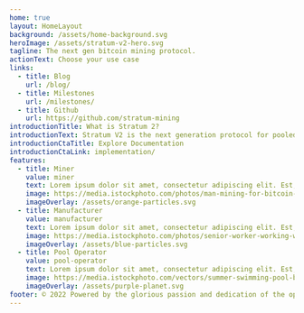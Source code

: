 ```yaml
---
home: true
layout: HomeLayout
background: /assets/home-background.svg
heroImage: /assets/stratum-v2-hero.svg
tagline: The next gen bitcoin mining protocol.
actionText: Choose your use case
links:
  - title: Blog
    url: /blog/
  - title: Milestones
    url: /milestones/
  - title: Github
    url: https://github.com/stratum-mining
introductionTitle: What is Stratum 2?
introductionText: Stratum V2 is the next generation protocol for pooled mining. It focuses on making data transfers more efficient, reducing physical infrastructure requirements for mining operations, and increasing security. Additionally, Stratum V2 introduces three new sub-protocols that allow miners to select their own transaction sets through a negotiation process with pools, improving decentralization.
introductionCtaTitle: Explore Documentation
introductionCtaLink: implementation/
features:
  - title: Miner
    value: miner
    text: Lorem ipsum dolor sit amet, consectetur adipiscing elit. Est, non nulla iaculis lacus mi. Eu fusce pellentesque mattis ultricies mauris orci, commodo.
    image: https://media.istockphoto.com/photos/man-mining-for-bitcoin-picture-id939519232?s=612x612
    imageOverlay: /assets/orange-particles.svg
  - title: Manufacturer
    value: manufacturer
    text: Lorem ipsum dolor sit amet, consectetur adipiscing elit. Est, non nulla iaculis lacus mi. Eu fusce pellentesque mattis ultricies mauris orci, commodo.
    image: https://media.istockphoto.com/photos/senior-worker-working-with-welding-tool-picture-id1266644220?s=612x612
    imageOverlay: /assets/blue-particles.svg
  - title: Pool Operator
    value: pool-operator
    text: Lorem ipsum dolor sit amet, consectetur adipiscing elit. Est, non nulla iaculis lacus mi. Eu fusce pellentesque mattis ultricies mauris orci, commodo.
    image: https://media.istockphoto.com/vectors/summer-swimming-pool-background-illustration-with-inflatable-ring-vector-id1304928779?s=612x612
    imageOverlay: /assets/purple-planet.svg
footer: © 2022 Powered by the glorious passion and dedication of the open-source bitcoin community.
---
```

